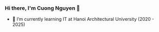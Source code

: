 
### Hi there, I'm Cuong Nguyen 👋

<!-- - 🔭 I’m currently working on ... -->
- 🌱 I’m currently learning IT at Hanoi Architectural University (2020 - 2025)
<!-- - 👯 I’m looking to collaborate on ... -->
<!-- - 🤔 I’m looking for help with ... -->
<!-- - 💬 Ask me about ...
- 📫 How to reach me: ...
- 😄 Pronouns: ...
- ⚡ Fun fact: ...
- 🏹 -->

